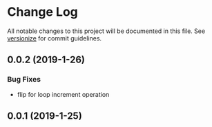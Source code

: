 # Change Log

All notable changes to this project will be documented in this file. See [versionize](https://github.com/saintedlama/versionize) for commit guidelines.

<a name="0.0.2"></a>
## 0.0.2 (2019-1-26)

### Bug Fixes

* flip for loop increment operation

## 0.0.1 (2019-1-25)

